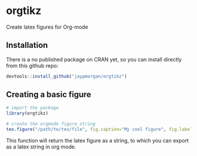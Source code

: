 # orgtikz

Create latex figures for Org-mode

## Installation

There is a no published package on CRAN yet, so you can install directly from this github repo:

```R
devtools::install_github("jaypmorgan/orgtikz")
```

## Creating a basic figure

```R
# import the package
library(orgtikz)

# create the orgmode figure string
tex.figure("/path/to/tex/file", fig.caption="My cool figure", fig.label="fig:my_cool_figure")
```

This function will return the latex figure as a string, to which you can export as a latex string in org mode.
